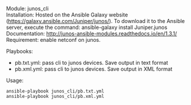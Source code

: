 Module: junos_cli  
Installation: Hosted on the Ansible Galaxy website (https://galaxy.ansible.com/Juniper/junos/). To download it to the Ansible server, execute the command: ansible-galaxy install Juniper.junos  
Documentation: http://junos-ansible-modules.readthedocs.io/en/1.3.1/  
Requirement: enable netconf on junos.  

Playbooks:
- pb.txt.yml: pass cli to junos devices. Save output in text format  
- pb.xml.yml: pass cli to junos devices. Save output in XML format  

Usage:   
```
ansible-playbook junos_cli/pb.txt.yml   
ansible-playbook junos_cli/pb.xml.yml    
```

